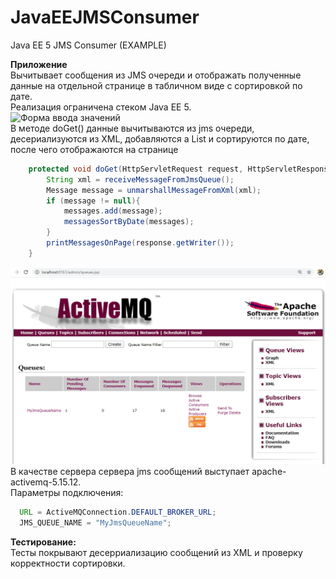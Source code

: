 # JavaEEJMSConsumer
Java EE 5 JMS Consumer (EXAMPLE)

**Приложение**  
Вычитывает сообщения из JMS очереди и отображать полученные данные на отдельной странице в табличном виде с сортировкой по дате.  
Реализация ограничена стеком Java EE 5.  
![Форма ввода значений](https://github.com/AntonyGlim/JavaEEJMSProducer/blob/master/about/page.png)  
В методе doGet() данные вычитываются из jms очереди, десериализуются из XML, добавляются а List и сортируются по дате, 
после чего отображаются на странице  
```java
    protected void doGet(HttpServletRequest request, HttpServletResponse response) throws ServletException, IOException {
        String xml = receiveMessageFromJmsQueue();
        Message message = unmarshallMessageFromXml(xml);
        if (message != null){
            messages.add(message);
            messagesSortByDate(messages);
        }
        printMessagesOnPage(response.getWriter());
    }
```
![Интерфейс activemq](https://github.com/AntonyGlim/JavaEEJMSProducer/blob/master/about/activemq.png)  
В качестве сервера сервера jms сообщений выступает apache-activemq-5.15.12.  
Параметры подключения:  
```java
  URL = ActiveMQConnection.DEFAULT_BROKER_URL;
  JMS_QUEUE_NAME = "MyJmsQueueName";
```
**Тестирование:**  
Тесты покрывают десерриализацию сообщений из XML и проверку корректности сортировки.
